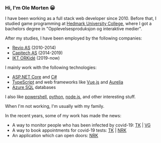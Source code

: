 ### Hi, I'm Ole Morten 😀

I have been working as a full stack web developer since 2010. Before that, I studied game programming at [Hedmark University College](https://en.wikipedia.org/wiki/Hedmark_University_College), where I got a bachelors degree in "Opplevelsesproduksjon og interaktive medier".

After my studies, I have been employed by the following companies:
* [Revio AS](https://www.qondor.com/) (2010-2014)
* [Capitech AS](https://www.simployer.no/) (2014-2019)
* [IKT ORKidé](https://www.iktorkide.no/) (2019-now)

I mainly work with the following technologies:
* [ASP.NET Core](https://github.com/dotnet/aspnetcore) and [C#](https://en.wikipedia.org/wiki/C_Sharp_(programming_language))
* [TypeScript](https://www.typescriptlang.org/) and web frameworks like [Vue.js](https://vuejs.org/) and [Aurelia](https://aurelia.io/)
* [Azure SQL](https://azure.microsoft.com/services/sql-database/) databases

I also like [powershell](https://github.com/PowerShell/PowerShell), [python](https://www.python.org/), [node.js](https://nodejs.org/), and other interesting stuff.

When I'm not working, I'm usually with my family.

In the recent years, some of my work has made the news:
* A way to monitor people who has been infected by covid-19: [TK](https://www.tk.no/kristiansund-forst-i-norge-med-digitalt-koronaverktoy-vil-bidra-til-a-berge-liv/s/5-51-789597) | [VG](https://www.vg.no/nyheter/innenriks/i/P9xWzp/hjemmeovervaaker-coronasmittede)
* A way to book appointments for covid-19 tests: [TK](https://www.tk.no/na-kan-du-bestille-koronatest-pa-nett-vi-har-hatt-en-kraftig-okning/s/5-51-843997) | [NRK](https://tv.nrk.no/serie/distriktsnyheter-moere-og-romsdal/202008/DKMR98082020/avspiller#t=2m30s)
* An application which can open doors: [NRK](https://tv.nrk.no/serie/distriktsnyheter-moere-og-romsdal/201912/DKMR99120219/avspiller#t=2m50s)
